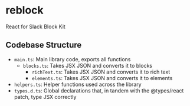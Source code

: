 # reblock

React for Slack Block Kit

## Codebase Structure

- `main.ts`: Main library code, exports all functions
  - `blocks.ts`: Takes JSX JSON and converts it to blocks
    - `richText.ts`: Takes JSX JSON and converts it to rich text
    - `elements.ts`: Takes JSX JSON and converts it to elements
- `helpers.ts`: Helper functions used across the library
- `types.d.ts`: Global declarations that, in tandem with the @types/react patch, type JSX correctly

